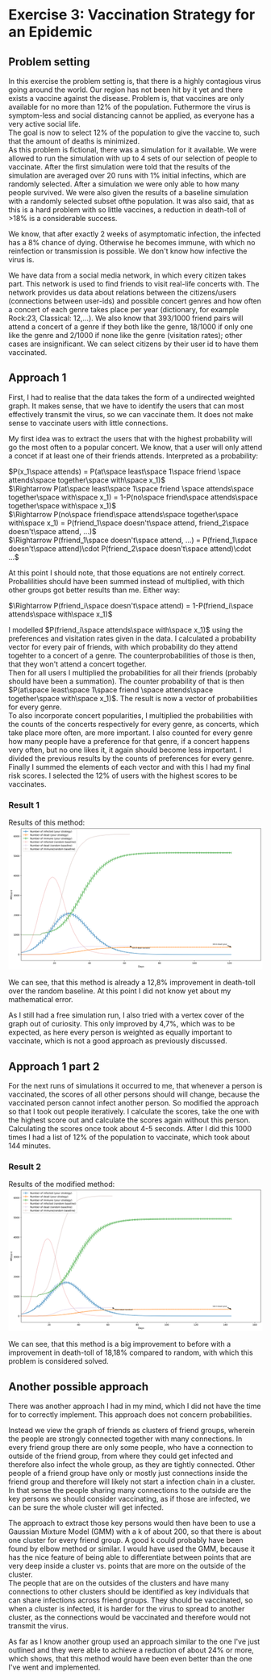 # Exercise 3: Vaccination Strategy for an Epidemic
## Problem setting
In this exercise the problem setting is, that there is a highly contagious virus going around the world. Our region has not been hit by it yet and there exists a vaccine against the disease. Problem is, that vaccines are only available for no more than 12% of the population. Futhermore the virus is symptom-less and social distancing cannot be applied, as everyone has a very active social life.  
The goal is now to select 12% of the population to give the vaccine to, such that the amount of deaths is minimized.  
As this problem is fictional, there was a simulation for it available. We were allowed to run the simulation with up to 4 sets of our selection of people to vaccinate. After the first simulation were told that the results of the simulation are averaged over 20 runs with 1% initial infectins, which are randomly selected. After a simulation we were only able to how many people survived. We were also given the results of a baseline simulation with a randomly selected subset ofthe population. It was also said, that as this is a hard problem with so little vaccines, a reduction in death-toll of >18% is a considerable success.

We know, that after exactly 2 weeks of asymptomatic infection, the infected has a 8% chance of dying. Otherwise he becomes immune, with which no reinfection or transmission is possible. We don't know how infective the virus is.

We have data from a social media network, in which every citizen takes part. This network is used to find friends to visit real-life concerts with. The network provides us data about relations between the citizens/users (connections between user-ids) and possible concert genres and how often a concert of each genre takes place per year (dictionary, for example Rock:23, Classical: 12,...). We also know that 393/1000 friend pairs will attend a concert of a genre if they both like the genre, 18/1000 if only one like the genre and 2/1000 if none like the genre (visitation rates); other cases are insignificant. We can select citizens by their user id to have them vaccinated.

## Approach 1
First, I had to realise that the data takes the form of a undirected weighted graph. It makes sense, that we have to identify the users that can most effectively transmit the virus, so we can vaccinate them. It does not make sense to vaccinate users with little connections.

My first idea was to extract the users that with the highest probability will go the most often to a popular concert. We know, that a user will only attend a concet if at least one of their friends attends. Interpreted as a probability:

$P(x_1\space attends) = P(at\space least\space 1\space friend \space attends\space together\space with\space x_1)$  
$\Rightarrow P(at\space least\space 1\space friend \space attends\space together\space with\space x_1) = 1-P(no\space friend\space attends\space together\space with\space x_1)$  
$\Rightarrow P(no\space friend\space attends\space together\space with\space x_1) = P(friend_1\space doesn't\space attend, friend_2\space doesn't\space attend, ...)$  
$\Rightarrow P(friend_1\space doesn't\space attend, ...) = P(friend_1\space doesn't\space attend)\cdot P(friend_2\space doesn't\space attend)\cdot ...$

At this point I should note, that those equations are not entirely correct. Probalilities should have been summed instead of multiplied, with thich other groups got better results than me. Either way:

$\Rightarrow P(friend_i\space doesn't\space attend) = 1-P(friend_i\space attends\space with\space x_1)$  

I modelled $P(friend_i\space attends\space with\space x_1)$ using the preferences and visitation rates given in the data. I calculated a probability vector for every pair of friends, with which probability do they attend togehter to a concert of a genre. The counterprobabilities of those is then, that they won't attend a concert together.  
Then for all users I multiplied the probabilities for all their friends (probably should have been a summation). The counter probability of that is then $P(at\space least\space 1\space friend \space attends\space together\space with\space x_1)$. The result is now a vector of probabilities for every genre.  
To also incorporate concert popularities, I multiplied the probabilities with the counts of the concerts respectively for every genre, as concerts, which take place more often, are more important. I also counted for every genre how many people have a preference for that genre, if a concert happens very often, but no one likes it, it again should become less important. I divided the previous results by the counts of preferences for every genre.  
Finally I summed the elements of each vector and with this I had my final risk scores. I selected the 12% of users with the highest scores to be vaccinates.

### Result 1
Results of this method:
![First results](images/a_team_9.png)

We can see, that this method is already a 12,8% improvement in death-toll over the random baseline. At this point I did not know yet about my mathematical error.

As I still had a free simulation run, I also tried with a vertex cover of the graph out of curiosity. This only improved by 4,7%, which was to be expected, as here every person is weighted as equally important to vaccinate, which is not a good approach as previously discussed.

## Approach 1 part 2
For the next runs of simulations it occurred to me, that whenever a person is vaccinated, the scores of all other persons should will change, because the vaccinated person cannot infect another person. So modified the approach so that I took out people iteratively. I calculate the scores, take the one with the highest score out and calculate the scores again without this person.  
Calculating the scores once took about 4-5 seconds. After I did this 1000 times I had a list of 12% of the population to vaccinate, which took about 144 minutes.

### Result 2

Results of the modified method:
![Second results](images/b_team_9.png)

We can see, that this method is a big improvement to before with a improvement in death-toll of 18,18% compared to random, with which this problem is considered solved.

## Another possible approach
There was another approach I had in my mind, which I did not have the time for to correctly implement. This approach does not concern probabilities.

Instead we view the graph of friends as clusters of friend groups, wherein the people are strongly connected together with many connections. In every friend group there are only some people, who have a connection to outside of the friend group, from where they could get infected and therefore also infect the whole group, as they are tightly connected. Other people of a friend group have only or mostly just connections inside the friend group and therefore will likely not start a infection chain in a cluster. In that sense the people sharing many connections to the outside are the key persons we should consider vaccinating, as if those are infected, we can be sure the whole cluster will get infected.

The approach to extract those key persons would then have been to use a Gaussian Mixture Model (GMM) with a k of about 200, so that there is about one cluster for every friend group. A good k could probably have been found by elbow method or similar. I would have used the GMM, because it has the nice feature of being able to differentiate between points that are very deep inside a cluster vs. points that are more on the outside of the cluster.  
The people that are on the outsides of the clusters and have many connections to other clusters should be identified as key individuals that can share infections across friend groups. They should be vaccinated, so when a cluster is infected, it is harder for the virus to spread to another cluster, as the connections would be vaccinated and therefore would not transmit the virus.

As far as I know another group used an approach similar to the one I've just outlined and they were able to achieve a reduction of about 24% or more, which shows, that this method would have been even better than the one I've went and implemented.